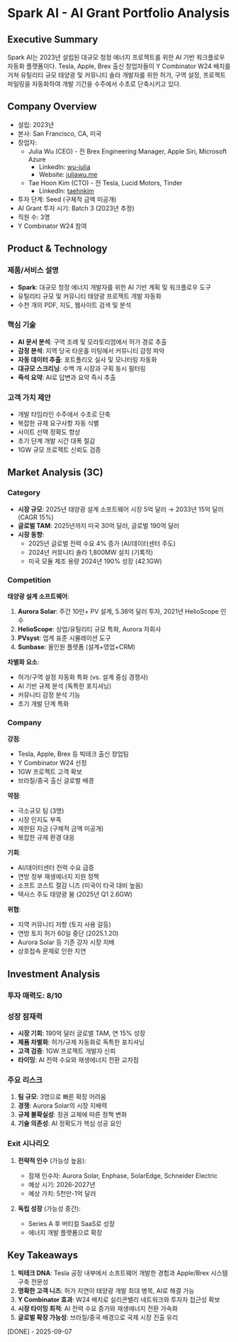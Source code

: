 # Spark AI - AI Grant Portfolio Analysis

## Executive Summary
Spark AI는 2023년 설립된 대규모 청정 에너지 프로젝트를 위한 AI 기반 워크플로우 자동화 플랫폼이다. Tesla, Apple, Brex 출신 창업자들이 Y Combinator W24 배치를 거쳐 유틸리티 규모 태양광 및 커뮤니티 솔라 개발자를 위한 허가, 구역 설정, 프로젝트 파일링을 자동화하여 개발 기간을 수주에서 수초로 단축시키고 있다.

## Company Overview
- 설립: 2023년
- 본사: San Francisco, CA, 미국
- 창업자:
  - Julia Wu (CEO) - 전 Brex Engineering Manager, Apple Siri, Microsoft Azure
    - LinkedIn: [wu-julia](https://www.linkedin.com/in/wu-julia/)
    - Website: [juliawu.me](https://www.juliawu.me/)
  - Tae Hoon Kim (CTO) - 전 Tesla, Lucid Motors, Tinder
    - LinkedIn: [taehnkim](https://www.linkedin.com/in/taehnkim)
- 투자 단계: Seed (구체적 금액 미공개)
- AI Grant 투자 시기: Batch 3 (2023년 추정)
- 직원 수: 3명
- Y Combinator W24 참여

## Product & Technology
### 제품/서비스 설명
- **Spark**: 대규모 청정 에너지 개발자를 위한 AI 기반 계획 및 워크플로우 도구
- 유틸리티 규모 및 커뮤니티 태양광 프로젝트 개발 자동화
- 수천 개의 PDF, 지도, 웹사이트 검색 및 분석

### 핵심 기술
- **AI 문서 분석**: 구역 조례 및 모라토리엄에서 허가 경로 추출
- **감정 분석**: 지역 당국 타운홀 미팅에서 커뮤니티 감정 파악
- **자동 데이터 추출**: 포트폴리오 실사 및 모니터링 자동화
- **대규모 스크리닝**: 수백 개 시장과 구획 동시 필터링
- **즉석 요약**: AI로 답변과 요약 즉시 추출

### 고객 가치 제안
- 개발 타임라인 수주에서 수초로 단축
- 복잡한 규제 요구사항 자동 식별
- 사이트 선택 정확도 향상
- 초기 단계 개발 시간 대폭 절감
- 1GW 규모 프로젝트 신뢰도 검증

## Market Analysis (3C)
### Category
- **시장 규모**: 2025년 태양광 설계 소프트웨어 시장 5억 달러 → 2033년 15억 달러 (CAGR 15%)
- **글로벌 TAM**: 2025년까지 미국 30억 달러, 글로벌 190억 달러
- **시장 동향**:
  - 2025년 글로벌 전력 수요 4% 증가 (AI/데이터센터 주도)
  - 2024년 커뮤니티 솔라 1,800MW 설치 (기록적)
  - 미국 모듈 제조 용량 2024년 190% 성장 (42.1GW)

### Competition
**태양광 설계 소프트웨어**:
1. **Aurora Solar**: 주간 10만+ PV 설계, 5.36억 달러 투자, 2021년 HelioScope 인수
2. **HelioScope**: 상업/유틸리티 규모 특화, Aurora 자회사
3. **PVsyst**: 업계 표준 시뮬레이션 도구
4. **Sunbase**: 올인원 플랫폼 (설계+영업+CRM)

**차별화 요소**:
- 허가/구역 설정 자동화 특화 (vs. 설계 중심 경쟁사)
- AI 기반 규제 분석 (독특한 포지셔닝)
- 커뮤니티 감정 분석 기능
- 초기 개발 단계 특화

### Company
**강점**:
- Tesla, Apple, Brex 등 빅테크 출신 창업팀
- Y Combinator W24 선정
- 1GW 프로젝트 고객 확보
- 브라질/중국 출신 글로벌 배경

**약점**:
- 극소규모 팀 (3명)
- 시장 인지도 부족
- 제한된 자금 (구체적 금액 미공개)
- 복잡한 규제 환경 대응

**기회**:
- AI/데이터센터 전력 수요 급증
- 연방 정부 재생에너지 지원 정책
- 소프트 코스트 절감 니즈 (미국이 타국 대비 높음)
- 텍사스 주도 태양광 붐 (2025년 Q1 2.6GW)

**위협**:
- 지역 커뮤니티 저항 (토지 사용 갈등)
- 연방 토지 허가 60일 중단 (2025.1.20)
- Aurora Solar 등 기존 강자 시장 지배
- 상호접속 문제로 인한 지연

## Investment Analysis
### 투자 매력도: 8/10

### 성장 잠재력
- **시장 기회**: 190억 달러 글로벌 TAM, 연 15% 성장
- **제품 차별화**: 허가/규제 자동화로 독특한 포지셔닝
- **고객 검증**: 1GW 프로젝트 개발자 신뢰
- **타이밍**: AI 전력 수요와 재생에너지 전환 교차점

### 주요 리스크
1. **팀 규모**: 3명으로 빠른 확장 어려움
2. **경쟁**: Aurora Solar의 시장 지배력
3. **규제 불확실성**: 정권 교체에 따른 정책 변화
4. **기술 의존성**: AI 정확도가 핵심 성공 요인

### Exit 시나리오
1. **전략적 인수** (가능성 높음):
   - 잠재 인수자: Aurora Solar, Enphase, SolarEdge, Schneider Electric
   - 예상 시기: 2026-2027년
   - 예상 가치: 5천만-1억 달러

2. **독립 성장** (가능성 중간):
   - Series A 후 버티컬 SaaS로 성장
   - 에너지 개발 플랫폼으로 확장

## Key Takeaways
1. **빅테크 DNA**: Tesla 공장 내부에서 소프트웨어 개발한 경험과 Apple/Brex 시스템 구축 전문성
2. **명확한 고객 니즈**: 허가 지연이 태양광 개발 최대 병목, AI로 해결 가능
3. **Y Combinator 효과**: W24 배치로 실리콘밸리 네트워크와 투자자 접근성 확보
4. **시장 타이밍 최적**: AI 전력 수요 증가와 재생에너지 전환 가속화
5. **글로벌 확장 가능성**: 브라질/중국 배경으로 국제 시장 진출 유리

[DONE] - 2025-09-07